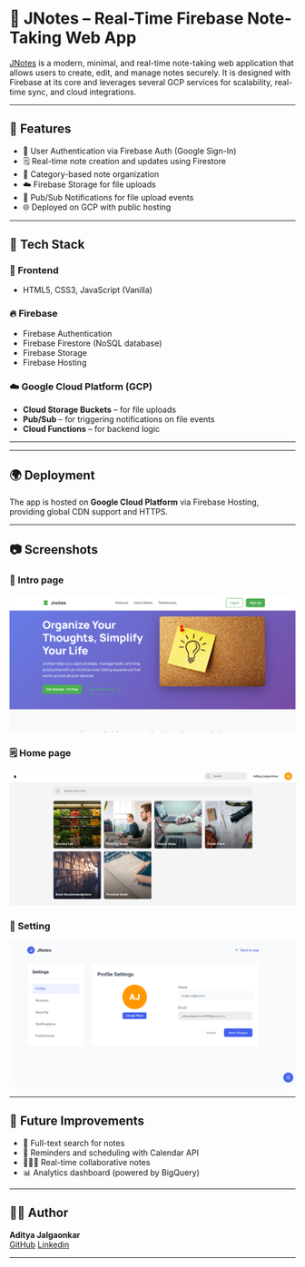 # 📝 JNotes – Real-Time Firebase Note-Taking Web App

[JNotes](https://storage.googleapis.com/jnotes-3009/start/intro_page.html) is a modern, minimal, and real-time note-taking web application that allows users to create, edit, and manage notes securely. It is designed with Firebase at its core and leverages several GCP services for scalability, real-time sync, and cloud integrations.

---

## 🚀 Features

- 🔐 User Authentication via Firebase Auth (Google Sign-In)
- 🗒️ Real-time note creation and updates using Firestore
- 📂 Category-based note organization
- ☁️ Firebase Storage for file uploads
- 🔔 Pub/Sub Notifications for file upload events
- 🌐 Deployed on GCP with public hosting

---

## 🧱 Tech Stack

### 🔧 Frontend
- HTML5, CSS3, JavaScript (Vanilla)

### 🔥 Firebase
- Firebase Authentication
- Firebase Firestore (NoSQL database)
- Firebase Storage
- Firebase Hosting

### ☁️ Google Cloud Platform (GCP)
- **Cloud Storage Buckets** – for file uploads  
- **Pub/Sub** – for triggering notifications on file events  
- **Cloud Functions** – for backend logic 

---

---

## 🌍 Deployment

The app is hosted on **Google Cloud Platform** via Firebase Hosting, providing global CDN support and HTTPS.

---

## 📷 Screenshots

### 🔐 Intro page
![intro page](./ss/intro_page.png)

### 🗒️ Home page
![Home Page](./ss/home.png)

### 📁 Setting
![Setting](./ss/setting.png)

---

## 🧠 Future Improvements

- 🔎 Full-text search for notes
- 📅 Reminders and scheduling with Calendar API
- 🧑‍🤝‍🧑 Real-time collaborative notes
- 📊 Analytics dashboard (powered by BigQuery)

---

## 👨‍💻 Author

**Aditya Jalgaonkar**  
[GitHub](https://github.com/adityaj3009)
[Linkedin](https://www.linkedin.com/in/aditya-jalgaonkar-b72a04282/)

---


